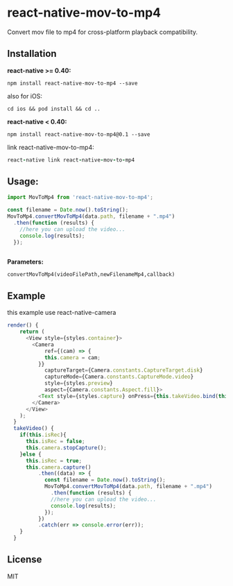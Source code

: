 # react-native-mov-to-mp4

Convert mov file to mp4 for cross-platform playback compatibility.

## Installation

**react-native >= 0.40:**

```
npm install react-native-mov-to-mp4 --save
```

also for iOS:

```
cd ios && pod install && cd ..
```

**react-native < 0.40:**

```
npm install react-native-mov-to-mp4@0.1 --save
```

link react-native-mov-to-mp4:

```ruby
react-native link react-native-mov-to-mp4
```


## Usage:
```javascript
import MovToMp4 from 'react-native-mov-to-mp4';

const filename = Date.now().toString();
MovToMp4.convertMovToMp4(data.path, filename + ".mp4")
  .then(function (results) {
    //here you can upload the video...
    console.log(results);
  });
          
  ```

**Parameters:**

```
convertMovToMp4(videoFilePath,newFilenameMp4,callback)
```

## Example
this example use react-native-camera
```javascript
render() {
    return (
      <View style={styles.container}>
        <Camera
            ref={(cam) => {
            this.camera = cam;
          }}
            captureTarget={Camera.constants.CaptureTarget.disk}
            captureMode={Camera.constants.CaptureMode.video}
            style={styles.preview}
            aspect={Camera.constants.Aspect.fill}>
          <Text style={styles.capture} onPress={this.takeVideo.bind(this)}>[CAPTURE]</Text>
        </Camera>
      </View>
    );
  }
  takeVideo() {
    if(this.isRec){
      this.isRec = false;
      this.camera.stopCapture();
    }else {
      this.isRec = true;
      this.camera.capture()
          .then((data) => {
            const filename = Date.now().toString();
            MovToMp4.convertMovToMp4(data.path, filename + ".mp4")
              .then(function (results) {
              //here you can upload the video...
              console.log(results);
            });
          })
          .catch(err => console.error(err));
    }
  }
  ```

## License

MIT
